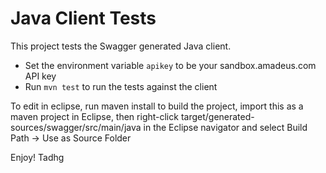 Java Client Tests
===========================================
This project tests the Swagger generated Java client.

* Set the environment variable `apikey` to be your sandbox.amadeus.com API key
* Run `mvn test` to run the tests against the client

To edit in eclipse, run maven install to build the project, import this as a maven project in Eclipse, then right-click target/generated-sources/swagger/src/main/java in the Eclipse navigator and select Build Path -> Use as Source Folder

Enjoy! Tadhg